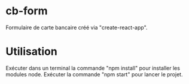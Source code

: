 # cb-form
Formulaire de carte bancaire créé via "create-react-app".

# Utilisation
Exécuter dans un terminal la commande "npm install" pour installer les modules node.
Exécuter la commande "npm start" pour lancer le projet.
